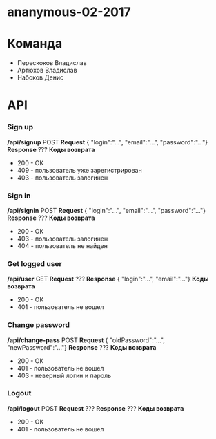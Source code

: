 # ananymous-02-2017

# Команда
* Перескоков Владислав
* Артюхов Владислав
* Набоков Денис
# API
### Sign up
**/api/signup**
POST
**Request**
{ "login":"...", "email":"...", "password":"..."}
**Response**
???
**Коды возврата**
* 200 - ОК
* 409 - пользователь уже зарегистрирован
* 403 - пользователь залогинен 

### Sign in
**/api/signin**
POST
**Request**
{ "login":"...", "email":"...", "password":"..."}
**Response**
???
**Коды возврата**
* 200 - ОК
* 403 - пользователь залогинен 
* 404 - пользователь не найден

### Get logged user
**/api/user**
GET
**Request**
???
**Response**
{ "login":"...", "email":"..."}
**Коды возврата**
* 200 - ОК
* 401 - пользователь не вошел 

### Change password
**/api/change-pass**
POST
**Request**
{ "oldPassword":"...", "newPassword":"..."}
**Response**
???
**Коды возврата**
* 200 - ОК
* 401 - пользователь не вошел 
* 403 - неверный логин и пароль

### Logout
**/api/logout**
POST
**Request**
???
**Response**
???
**Коды возврата**
* 200 - ОК
* 401 - пользователь не вошел
